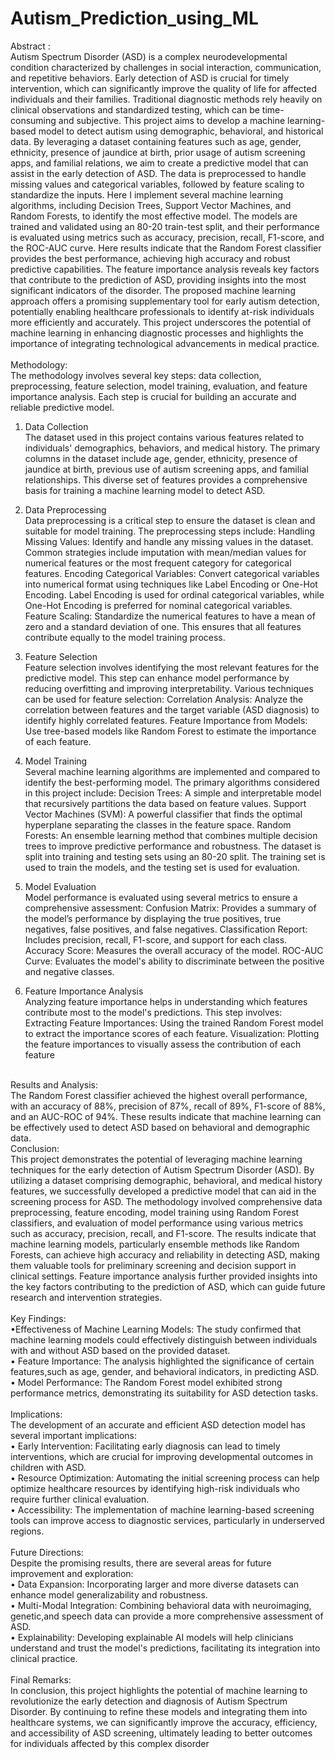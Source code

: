# Autism_Prediction_using_ML
Abstract :
<br> 
Autism Spectrum Disorder (ASD) is a complex neurodevelopmental condition 
characterized by challenges in social interaction, communication, and repetitive 
behaviors. Early detection of ASD is crucial for timely intervention, which can 
significantly improve the quality of life for affected individuals and their families. 
Traditional diagnostic methods rely heavily on clinical observations and standardized 
testing, which can be time-consuming and subjective.
 This project aims to develop a machine learning-based model to detect autism using 
demographic, behavioral, and historical data. By leveraging a dataset containing 
features such as age, gender, ethnicity, presence of jaundice at birth, prior usage of 
autism screening apps, and familial relations, we aim to create a predictive model that
 can assist in the early detection of ASD. The data is preprocessed to handle missing 
values and categorical variables, followed by feature scaling to standardize the inputs.
Here I implement several machine learning algorithms, including Decision Trees, Support 
Vector Machines, and Random Forests, to identify the most effective model. The 
models are trained and validated using an 80-20 train-test split, and their 
performance is evaluated using metrics such as accuracy, precision, recall, F1-score, 
and the ROC-AUC curve.
Here results indicate that the Random Forest classifier provides the best performance, 
achieving high accuracy and robust predictive capabilities. The feature importance 
analysis reveals key factors that contribute to the prediction of ASD, providing insights
 into the most significant indicators of the disorder.
 The proposed machine learning approach offers a promising supplementary tool for 
early autism detection, potentially enabling healthcare professionals to identify at-risk 
individuals more efficiently and accurately. This project underscores the potential of 
machine learning in enhancing diagnostic processes and highlights the importance of 
integrating technological advancements in medical practice.<br> 
<br> 
 Methodology:
 <br> 
 The methodology involves several key steps: data collection, preprocessing, feature 
selection, model training, evaluation, and feature importance analysis. Each step is 
crucial for building an accurate and reliable predictive model.
 1. Data Collection  <br> 
 The dataset used in this project contains various features related to individuals' 
demographics, behaviors, and medical history. The primary columns in the dataset 
include age, gender, ethnicity, presence of jaundice at birth, previous use of autism 
screening apps, and familial relationships. This diverse set of features provides a 
comprehensive basis for training a machine learning model to detect ASD.
 2. Data Preprocessing <br> 
 Data preprocessing is a critical step to ensure the dataset is clean and suitable for 
model training. The preprocessing steps include:
 Handling Missing Values: Identify and handle any missing values in the dataset. 
Common strategies include imputation with mean/median values for numerical 
features or the most frequent category for categorical features.
 Encoding Categorical Variables: Convert categorical variables into numerical format 
using techniques like Label Encoding or One-Hot Encoding. Label Encoding is used
 for ordinal categorical variables, while One-Hot Encoding is preferred for nominal 
categorical variables.
 Feature Scaling: Standardize the numerical features to have a mean of zero and a 
standard deviation of one. This ensures that all features contribute equally to the 
model training process.
 3. Feature Selection <br> 
 Feature selection involves identifying the most relevant features for the predictive 
model. This step can enhance model performance by reducing overfitting and 
improving interpretability. Various techniques can be used for feature selection:
 Correlation Analysis: Analyze the correlation between features and the target 
variable (ASD diagnosis) to identify highly correlated features.
 Feature Importance from Models: Use tree-based models like Random Forest to 
estimate the importance of each feature.
 4. Model Training <br> 
 Several machine learning algorithms are implemented and compared to identify the 
best-performing model. The primary algorithms considered in this project include:
 Decision Trees: A simple and interpretable model that recursively partitions the data
 based on feature values.
 Support Vector Machines (SVM): A powerful classifier that finds the optimal 
hyperplane separating the classes in the feature space.
 Random Forests: An ensemble learning method that combines multiple decision 
trees to improve predictive performance and robustness.
 The dataset is split into training and testing sets using an 80-20 split. The training set 
is used to train the models, and the testing set is used for evaluation.

 5. Model Evaluation <br> 
 Model performance is evaluated using several metrics to ensure a comprehensive 
assessment:
 Confusion Matrix: Provides a summary of the model’s performance by displaying the
 true positives, true negatives, false positives, and false negatives.
 Classification Report: Includes precision, recall, F1-score, and support for each 
class.
 Accuracy Score: Measures the overall accuracy of the model.
 ROC-AUC Curve: Evaluates the model's ability to discriminate between the positive 
and negative classes.
 6. Feature Importance Analysis <br> 
 Analyzing feature importance helps in understanding which features contribute most 
to the model's predictions. This step involves:
 Extracting Feature Importances: Using the trained Random Forest model to extract 
the importance scores of each feature.
 Visualization: Plotting the feature importances to visually assess the contribution of 
each feature

<br> 
 Results and Analysis:  <br>
  The Random Forest classifier achieved the highest overall performance, with an 
accuracy of 88%, precision of 87%, recall of 89%, F1-score of 88%, and an AUC-ROC 
of 94%. These results indicate that machine learning can be effectively used to detect 
ASD based on behavioral and demographic data.
<br>
Conclusion: <br>
 This project demonstrates the potential of leveraging machine learning techniques for 
the early detection of Autism Spectrum Disorder (ASD). By utilizing a dataset 
comprising demographic, behavioral, and medical history features, we successfully developed a predictive model that can aid in the screening process for ASD. The 
methodology involved comprehensive data preprocessing, feature encoding, model 
training using Random Forest classifiers, and evaluation of model performance using 
various metrics such as accuracy, precision, recall, and F1-score.
 The results indicate that machine learning models, particularly ensemble methods like 
Random Forests, can achieve high accuracy and reliability in detecting ASD, making 
them valuable tools for preliminary screening and decision support in clinical settings. 
Feature importance analysis further provided insights into the key factors contributing 
to the prediction of ASD, which can guide future research and intervention strategies. 
<br>
<br>
 Key Findings:<br>
 •Effectiveness of Machine Learning Models: The study confirmed that machine learning models could effectively distinguish between individuals with and without ASD based on the provided dataset.<br>
 • Feature Importance: The analysis highlighted the significance of certain features,such as age, gender, and behavioral indicators, in predicting ASD.<br>
 • Model Performance: The Random Forest model exhibited strong performance 
metrics, demonstrating its suitability for ASD detection tasks.
 <br>
 <br>
Implications: <br>
    The development of an accurate and efficient ASD detection model has several 
important implications: <br>
 • Early Intervention: Facilitating early diagnosis can lead to timely interventions, 
which are crucial for improving developmental outcomes in children with ASD. <br>
 • Resource Optimization: Automating the initial screening process can help optimize 
healthcare resources by identifying high-risk individuals who require further clinical 
evaluation. <br>
 • Accessibility: The implementation of machine learning-based screening tools can 
improve access to diagnostic services, particularly in underserved regions.
<br>
<br>
Future Directions: <br>
 Despite the promising results, there are several areas for future improvement and exploration: <br>
 • Data Expansion: Incorporating larger and more diverse datasets can enhance model generalizability and robustness.<br>
 • Multi-Modal Integration: Combining behavioral data with neuroimaging, genetic,and speech data can provide a more comprehensive assessment of ASD.<br>
 • Explainability: Developing explainable AI models will help clinicians understand and trust the model's predictions, facilitating its integration into clinical practice.
<br>
<br>
Final Remarks:<br>
 In conclusion, this project highlights the potential of machine learning to revolutionize 
the early detection and diagnosis of Autism Spectrum Disorder. By continuing to refine
 these models and integrating them into healthcare systems, we can significantly improve the accuracy, efficiency, and accessibility of ASD screening, ultimately leading
 to better outcomes for individuals affected by this complex disorder


